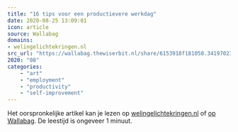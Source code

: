 ```yaml
---
title: "16 tips voor een productievere werkdag"
date: 2020-08-25 13:09:01
icon: article
source: Wallabag
domains:
- welingelichtekringen.nl
src_url: "https://wallabag.thewiserbit.nl/share/6153918f181050.34197023"
2020: "08"
categories:
    - "art"
    - "employment"
    - "productivity"
    - "self-improvement"
---
```

Het oorspronkelijke artikel kan je lezen op [welingelichtekringen.nl](https://www.welingelichtekringen.nl/samenleving/442004/16-tips-voor-een-productievere-werkdag.html) of [op Wallabag](https://wallabag.thewiserbit.nl/share/6153918f181050.34197023). De leestijd is ongeveer 1 minuut.